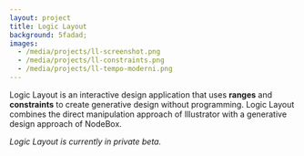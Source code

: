 ```yaml
---
layout: project
title: Logic Layout
background: 5fadad;
images:
  - /media/projects/ll-screenshot.png
  - /media/projects/ll-constraints.png
  - /media/projects/ll-tempo-moderni.png
---
```

Logic Layout is an interactive design application that uses <strong>ranges</strong> and <strong>constraints</strong> to create generative design without programming. Logic Layout combines the direct manipulation approach of Illustrator with a generative design approach of NodeBox.

*Logic Layout is currently in private beta.*
